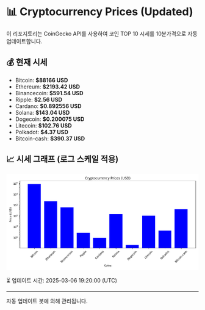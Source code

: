 
# 📊 Cryptocurrency Prices (Updated)

이 리포지토리는 CoinGecko API를 사용하여 코인 TOP 10 시세를 10분가격으로 자동 업데이트합니다.

## 💰 현재 시세
- Bitcoin: **$88166 USD**
- Ethereum: **$2193.42 USD**
- Binancecoin: **$591.54 USD**
- Ripple: **$2.56 USD**
- Cardano: **$0.892556 USD**
- Solana: **$143.04 USD**
- Dogecoin: **$0.200075 USD**
- Litecoin: **$102.76 USD**
- Polkadot: **$4.37 USD**
- Bitcoin-cash: **$390.37 USD**

## 📈 시세 그래프 (로그 스케일 적용)
![Crypto Prices](crypto_prices.png)

⏳ 업데이트 시간: 2025-03-06 19:20:00 (UTC)

---
자동 업데이트 봇에 의해 관리됩니다.
